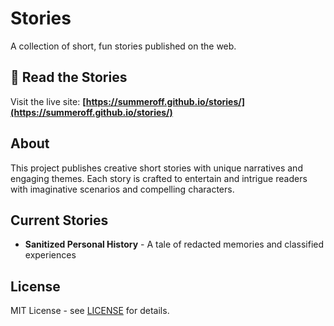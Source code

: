 # Stories

A collection of short, fun stories published on the web.

## 📖 Read the Stories

Visit the live site: **[https://summeroff.github.io/stories/](https://summeroff.github.io/stories/)**

## About

This project publishes creative short stories with unique narratives and engaging themes. Each story is crafted to entertain and intrigue readers with imaginative scenarios and compelling characters.

## Current Stories

- **Sanitized Personal History** - A tale of redacted memories and classified experiences

## License

MIT License - see [LICENSE](LICENSE) for details.
